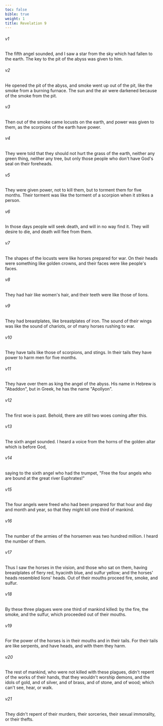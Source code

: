 ```yaml
---
toc: false
bible: true
weight: 1
title: Revelation 9
---
```




###### v1 
The fifth angel sounded, and I saw a star from the sky which had fallen to the earth. The key to the pit of the abyss was given to him. 

###### v2 
He opened the pit of the abyss, and smoke went up out of the pit, like the smoke from a burning furnace. The sun and the air were darkened because of the smoke from the pit. 

###### v3 
Then out of the smoke came locusts on the earth, and power was given to them, as the scorpions of the earth have power. 

###### v4 
They were told that they should not hurt the grass of the earth, neither any green thing, neither any tree, but only those people who don't have God's seal on their foreheads. 

###### v5 
They were given power, not to kill them, but to torment them for five months. Their torment was like the torment of a scorpion when it strikes a person. 

###### v6 
In those days people will seek death, and will in no way find it. They will desire to die, and death will flee from them. 

###### v7 
The shapes of the locusts were like horses prepared for war. On their heads were something like golden crowns, and their faces were like people's faces. 

###### v8 
They had hair like women's hair, and their teeth were like those of lions. 

###### v9 
They had breastplates, like breastplates of iron. The sound of their wings was like the sound of chariots, or of many horses rushing to war. 

###### v10 
They have tails like those of scorpions, and stings. In their tails they have power to harm men for five months. 

###### v11 
They have over them as king the angel of the abyss. His name in Hebrew is "Abaddon", but in Greek, he has the name "Apollyon". 

###### v12 
The first woe is past. Behold, there are still two woes coming after this. 

###### v13 
The sixth angel sounded. I heard a voice from the horns of the golden altar which is before God, 

###### v14 
saying to the sixth angel who had the trumpet, "Free the four angels who are bound at the great river Euphrates!" 

###### v15 
The four angels were freed who had been prepared for that hour and day and month and year, so that they might kill one third of mankind. 

###### v16 
The number of the armies of the horsemen was two hundred million. I heard the number of them. 

###### v17 
Thus I saw the horses in the vision, and those who sat on them, having breastplates of fiery red, hyacinth blue, and sulfur yellow; and the horses' heads resembled lions' heads. Out of their mouths proceed fire, smoke, and sulfur. 

###### v18 
By these three plagues were one third of mankind killed: by the fire, the smoke, and the sulfur, which proceeded out of their mouths. 

###### v19 
For the power of the horses is in their mouths and in their tails. For their tails are like serpents, and have heads, and with them they harm. 

###### v20 
The rest of mankind, who were not killed with these plagues, didn't repent of the works of their hands, that they wouldn't worship demons, and the idols of gold, and of silver, and of brass, and of stone, and of wood; which can't see, hear, or walk. 

###### v21 
They didn't repent of their murders, their sorceries, their sexual immorality, or their thefts.
